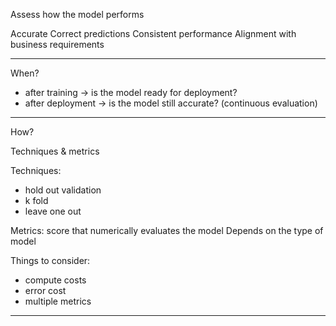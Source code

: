 
Assess how the model performs

Accurate
Correct predictions
Consistent performance
Alignment with business requirements

---

When?

- after training -> is the model ready for deployment?
- after deployment -> is the model still accurate? (continuous evaluation)

---

How?

Techniques & metrics

Techniques:
- hold out validation
- k fold
- leave one out

Metrics: score that numerically evaluates the model
Depends on the type of model

Things to consider:
- compute costs
- error cost
- multiple metrics

---

